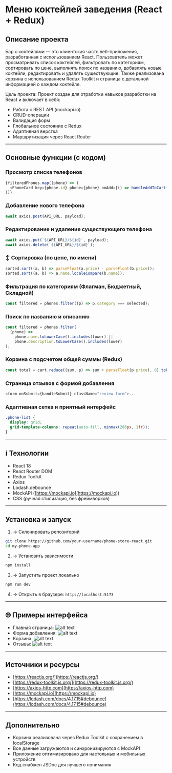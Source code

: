 #  Меню коктейлей заведения (React + Redux)

##  Описание проекта

Бар с коктейлями — это клиентская часть веб-приложения, разработанная с использованием React. Пользователь может просматривать список коктейлей, фильтровать по категориям, сортировать по цене, выполнять поиск по названию, добавлять новые коктейли, редактировать и удалять существующие. Также реализована корзина с использованием Redux Toolkit и страница с детальной информацией о каждом коктейле.

Цель проекта: Проект создан для отработки навыков разработки на React и включает в себя:

* Работа с REST API (mockapi.io)
* CRUD-операции
* Валидация форм
* Глобальное состояние с Redux
* Адаптивная верстка
*  Маршрутизация через React Router

---

##  Основные функции (с кодом)

###  Просмотр списка телефонов

```js
{filteredPhones.map((phone) => (
  <PhoneCard key={phone.id} phone={phone} onAdd={() => handleAddToCart(phone)} />
))}
```

###  Добавление нового телефона

```js
await axios.post(API_URL, payload);
```

###  Редактирование и удаление существующего телефона

```js
await axios.put(`${API_URL}/${id}`, payload); 
await axios.delete(`${API_URL}/${id}`); 
```

### ↕ Сортировка (по цене, по имени)

```js
sorted.sort((a, b) => parseFloat(a.price) - parseFloat(b.price)); 
sorted.sort((a, b) => a.name.localeCompare(b.name)); 
```

###  Фильтрация по категориям (Флагман, Бюджетный, Складной)

```js
const filtered = phones.filter((p) => p.category === selected);
```

###  Поиск по названию и описанию

```js
const filtered = phones.filter(
  (phone) =>
    phone.name.toLowerCase().includes(lower) ||
    phone.description.toLowerCase().includes(lower)
);
```

###  Корзина с подсчетом общей суммы (Redux)

```js
const total = cart.reduce((sum, p) => sum + parseFloat(p.price), 0).toFixed(2);
```

###  Страница отзывов с формой добавления

```js
<form onSubmit={handleSubmit} className="review-form">...
```

###  Адаптивная сетка и приятный интерфейс

```css
.phone-list {
  display: grid;
  grid-template-columns: repeat(auto-fill, minmax(280px, 1fr));
}
```

---

## ℹ️ Технологии

* React 18
* React Router DOM
* Redux Toolkit
* Axios
* Lodash.debounce
* MockAPI ([https://mockapi.io](https://mockapi.io))
* CSS (ручная стилизация, без фреймворков)

---

##  Установка и запуск

1. → Склонировать репозиторий

```bash
git clone https://github.com/your-username/phone-store-react.git
cd my-phone-app
```

2. → Установить зависимости

```bash
npm install
```

3. → Запустить проект локально

```bash
npm run dev
```

4. → Открыть в браузере: `http://localhost:5173`

---

## 🌐 Примеры интерфейса

* Главная страница:
  ![alt text](image.png)
* Форма добавления:
  ![alt text](image-1.png)
* Корзина:
 ![alt text](image-2.png)
* Отзывы:
![alt text](image-3.png)
---


##  Источники и ресурсы

* [https://reactjs.org/](https://reactjs.org/)
* [https://redux-toolkit.js.org/](https://redux-toolkit.js.org/)
* [https://axios-http.com](https://axios-http.com)
* [https://mockapi.io](https://mockapi.io)
* [https://lodash.com/docs/4.17.15#debounce](https://lodash.com/docs/4.17.15#debounce)

---

##  Дополнительно

* Корзина реализована через Redux Toolkit с сохранением в localStorage
* Все данные загружаются и синхронизируются с MockAPI
* Приложение оптимизировано для настольных и мобильных устройств
* Код снабжен JSDoc для лучшего понимания